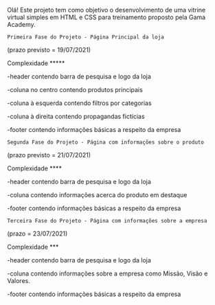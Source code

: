 Olá! Este projeto tem como objetivo o desenvolvimento de uma vitrine virtual simples em HTML e CSS para treinamento proposto pela Gama Academy.

	Primeira Fase do Projeto - Página Principal da loja
(prazo previsto = 19/07/2021)

Complexidade *****

-header contendo barra de pesquisa e logo da loja

-coluna no centro contendo produtos principais

-coluna à esquerda contendo filtros por categorias

-coluna à direita contendo propagandas fictícias

-footer contendo informações básicas a respeito da empresa



	Segunda Fase do Projeto - Página com informações sobre o produto
(prazo previsto = 21/07/2021)

Complexidade ****

-header contendo barra de pesquisa e logo da loja

-coluna contendo informações acerca do produto em destaque

-footer contendo informações básicas a respeito da empresa



	Terceira Fase do Projeto - Página com informações sobre a empresa
(prazo = 23/07/2021)

Complexidade ***

-header contendo barra de pesquisa e logo da loja

-coluna contendo informações sobre a empresa como Missão, Visão e Valores.

-footer contendo informações básicas a respeito da empresa

